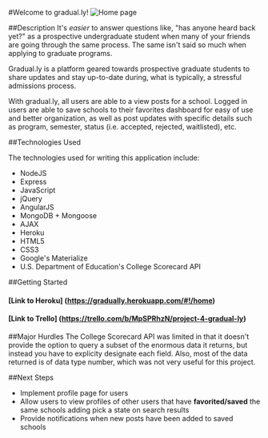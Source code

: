 #Welcome to gradual.ly!
![Home page](http://i.imgur.com/cSr4FfN.png)

##Description
It's *easier* to answer questions like, "has anyone heard back yet?" as a prospective undergraduate student when many of your friends are going through the same process. The same isn't said so much when applying to graduate programs. 

Gradual.ly is a platform geared towards prospective graduate students to share updates and stay up-to-date during, what is typically, a stressful admissions process. 

With gradual.ly, all users are able to a view posts for a school. Logged in users are able to save schools to their favorites dashboard for easy of use and better organization, as well as post updates with specific details such as program, semester, status (i.e. accepted, rejected, waitlisted), etc. 

##Technologies Used

The technologies used for writing this application include:

- NodeJS 
- Express
- JavaScript
- jQuery
- AngularJS
- MongoDB + Mongoose
- AJAX 
- Heroku
- HTML5
- CSS3
- Google's Materialize
- U.S. Department of Education's College Scorecard API

##Getting Started

#### [Link to Heroku] (https://gradually.herokuapp.com/#!/home)
#### [Link to Trello] (https://trello.com/b/MpSPRhzN/project-4-gradual-ly)

##Major Hurdles
The College Scorecard API was limited in that it doesn't provide the option to query a subset of the enormous data it returns, but instead you have to explicity designate each field. Also, most of the data returned is of data type number, which was not very useful for this project. 

##Next Steps
- Implement profile page for users 
- Allow users to view profiles of other users that have **favorited/saved** the same schools 
adding pick a state on search results
- Provide notifications when new posts have been added to saved schools
